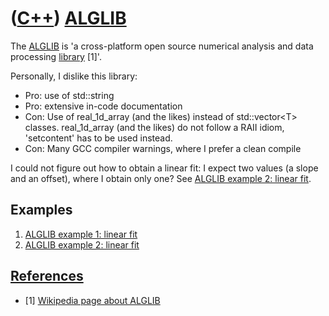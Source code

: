 # ([C++](Cpp.md)) [ALGLIB](CppAlglib.md)

The [ALGLIB](CppAlglib.md) is 'a cross-platform open source numerical
analysis and data processing [library](CppLibrary.md) \[1\]'.

Personally, I dislike this library:

-   Pro: use of std::string
-   Pro: extensive in-code documentation
-   Con: Use of real\_1d\_array (and the likes) instead of
    std::vector&lt;T&gt; classes. real\_1d\_array (and the likes) do not
    follow a RAII idiom, 'setcontent' has to be used instead.
-   Con: Many GCC compiler warnings, where I prefer a clean compile

I could not figure out how to obtain a linear fit: I expect two values
(a slope and an offset), where I obtain only one? See [ALGLIB example 2:
linear fit](CppAlglibExample2).

## Examples

1.  [ALGLIB example 1: linear fit](CppAlglibExample1.md)
2.  [ALGLIB example 2: linear fit](CppAlglibExample2.md)

## [References](CppReferences.md)

 * [1] [Wikipedia page about ALGLIB](https://en.wikipedia.org/wiki/ALGLIB)

 

 

 

 

 

 

